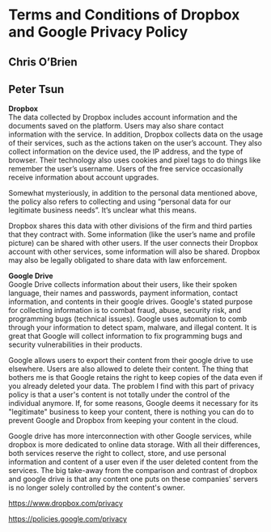 # Terms and Conditions of Dropbox and Google Privacy Policy

## Chris O’Brien
## Peter Tsun


**Dropbox**  
The data collected by Dropbox includes account information and the documents saved on the platform. Users may also share contact information with the service.  In addition, Dropbox collects data on the usage of their services, such as the actions taken on the user’s account.  They also collect information on the device used, the IP address, and the type of browser.  Their technology also uses cookies and pixel tags to do things like remember the user’s  username.  Users of the free service occasionally receive information about account upgrades.

Somewhat mysteriously, in addition to the personal data mentioned above,  the policy also refers to collecting  and using “personal data for our legitimate business needs”.  It’s unclear what this means.

Dropbox shares this data  with other divisions of the firm and third parties that they contract with.  Some information (like the user’s name and profile picture) can be shared with other users.  If the user connects their Dropbox account with other services, some information will also be shared.  Dropbox may also be legally obligated to share data with law enforcement.  

**Google Drive**  
Google Drive collects information about their users, like their spoken language,
their names and passwords, payment information, contact information, and contents in
their google drives. Google's stated purpose for collecting information is to combat fraud, abuse, security risk, and programming bugs (technical issues). Google uses automation to comb through your information to detect spam, malware, and illegal content. It is great that Google
will collect information to fix programming bugs and security vulnerabilities in their
products.

Google allows users to export their content from their google drive to use elsewhere.
Users are also allowed to delete their content. The thing that bothers me is that
Google retains the right to keep copies of the data even if you already deleted your data.
The problem I find with this part of privacy policy is that a user's content is not
totally under the control of the individual anymore. If, for some reasons, Google deems
it necessary for its "legitimate" business to keep your content, there is nothing you
can do to prevent Google and Dropbox from keeping your content in the cloud.

Google drive has more interconnection with other Google services, while dropbox
is more dedicated to online data storage. With all their differences, both services
reserve the right to collect, store, and use personal information and content of
a user even if the user deleted content from the services. The big take-away from
the comparison and contrast of dropbox and google drive is that any content one
puts on these companies' servers is no longer solely controlled by the content's owner.

https://www.dropbox.com/privacy

https://policies.google.com/privacy
